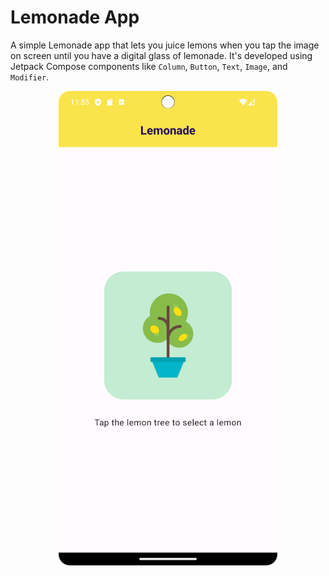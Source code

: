 # Lemonade App

A simple Lemonade app that lets you juice lemons when you tap the image on screen until you have a digital glass of lemonade. It's developed using Jetpack Compose components like ```Column```, ```Button```, ```Text```, ```Image```, and ```Modifier```.


<p align="center">
  <img src="./asset-docs/demo.png" width="350px" alt="Screenshot displaying the demonstration of article screen.">
</p>